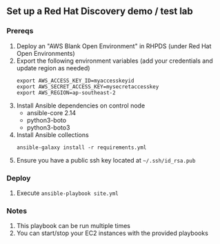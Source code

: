 ## Set up a Red Hat Discovery demo / test lab

### Prereqs
1. Deploy an "AWS Blank Open Environment" in RHPDS (under Red Hat Open Environments)
2. Export the following environment variables (add your credentials and update region as needed)
    ```
    export AWS_ACCESS_KEY_ID=myaccesskeyid
    export AWS_SECRET_ACCESS_KEY=mysecretaccesskey
    export AWS_REGION=ap-southeast-2
    ```
3. Install Ansible dependencies on control node
   - ansible-core 2.14
   - python3-boto
   - python3-boto3
4. Install Ansible collections
   ```
   ansible-galaxy install -r requirements.yml
   ```
5. Ensure you have a public ssh key located at `~/.ssh/id_rsa.pub`

### Deploy
1. Execute `ansible-playbook site.yml`

### Notes
1. This playbook can be run multiple times
2. You can start/stop your EC2 instances with the provided playbooks
